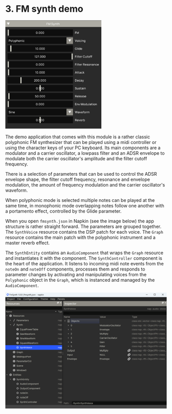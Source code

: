 # 3. FM synth demo

<p align="left">
  <img width=300 src="media/fmsynthapp.png">
</p>

The demo application that comes with this module is a rather classic polyphonic FM synthesizer that can be played using a midi controller or using the character keys of your PC keyboard. Its main components are a modulator and a carrier oscillator, a lowpass filter and an ADSR envelope to modulate both the carrier oscillator's amplitude and the filter cutoff frequency.

There is a selection of parameters that can be used to control the ADSR envelope shape, the filter cutoff frequency, resonance and envelope modulation, the amount of frequency modulation and the carrier oscillator's waveform.

When polyphonic mode is selected multiple notes can be played at the same time, in monophonic mode overlapping notes follow one another with a portamento effect, controlled by the Glide parameter.

When you open `fmsynth.json` in Napkin (see the image below) the app structure is rather straight forward. The parameters are grouped together. The `SynthVoice` resource contains the DSP patch for each voice. The `Graph` resource contains the main patch with the polyphonic instrument and a master reverb effect.

The `SynthEntity` contains an `AudioComponent` that wraps the `Graph` resource and instantiates it with the component. The `SynthController` component is the heart of the application. It listens to incoming midi note events from the `noteOn` and `noteOff` components, processes them and responds to parameter changes by activating and manipulating voices from the `Polyphonic` object in the `Graph`, which is instanced and managed by the `AudioComponent`.

<p align="center">
  <img src="media/fmsynthnapkin.png">
</p>
